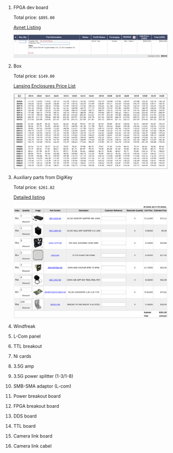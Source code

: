 1. FPGA dev board

    Total price: `$895.00`

    [Avnet Listing](http://avnetexpress.avnet.com/store/em/EMController/_/A-5004312321719?action=part&catalogId=500201&langId=-1&storeId=500201)

    ![Cart Screenshot](ZC702_dev.png)

2. Box

    Total price: `$149.00`

    [Lansing Enclosures Price List](http://www.lansing-enclosures.com/main/media/graybox_prices.pdf)

    ![Price Screenshot](B3F10-062A.png)

3. Auxiliary parts from DigiKey

    Total price: `$261.82`

    [Detailed listing](aux-digikey.md)

    ![Shopping cart (Harvard pricing) screenshot](aux-digikey.png)


5. Windfreak
6. L-Com panel
7. TTL breakout
8. Ni cards
10. 3.5G amp
11. 3.5G power splitter (1-3/1-8)
12. SMB-SMA adaptor (L-com)
15. Power breakout board
16. FPGA breakout board
17. DDS board
18. TTL board
19. Camera link board
20. Camera link cabel
